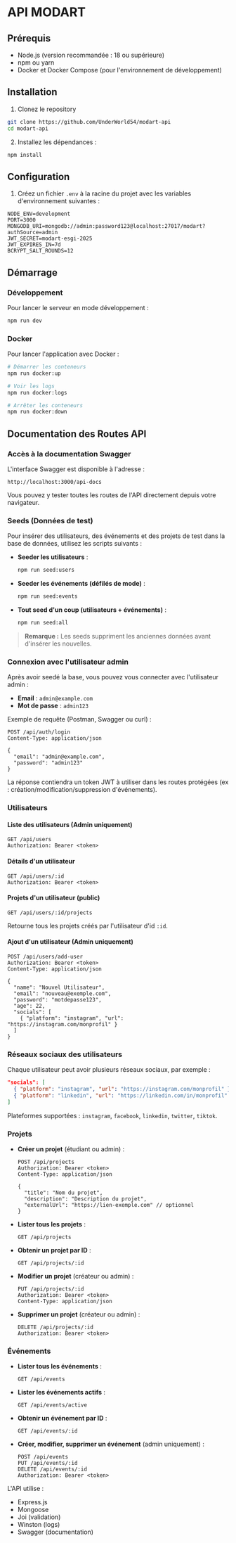 # API MODART

## Prérequis

- Node.js (version recommandée : 18 ou supérieure)
- npm ou yarn
- Docker et Docker Compose (pour l'environnement de développement)

## Installation

1. Clonez le repository
```bash
git clone https://github.com/UnderWorld54/modart-api
cd modart-api
```

2. Installez les dépendances :
```bash
npm install
```

## Configuration

1. Créez un fichier `.env` à la racine du projet avec les variables d'environnement suivantes :
```env
NODE_ENV=development
PORT=3000
MONGODB_URI=mongodb://admin:password123@localhost:27017/modart?authSource=admin
JWT_SECRET=modart-esgi-2025
JWT_EXPIRES_IN=7d
BCRYPT_SALT_ROUNDS=12
```

## Démarrage

### Développement

Pour lancer le serveur en mode développement :
```bash
npm run dev
```

### Docker

Pour lancer l'application avec Docker :
```bash
# Démarrer les conteneurs
npm run docker:up

# Voir les logs
npm run docker:logs

# Arrêter les conteneurs
npm run docker:down
```

## Documentation des Routes API

### Accès à la documentation Swagger

L'interface Swagger est disponible à l'adresse :
```
http://localhost:3000/api-docs
```

Vous pouvez y tester toutes les routes de l'API directement depuis votre navigateur.

### Seeds (Données de test)

Pour insérer des utilisateurs, des événements et des projets de test dans la base de données, utilisez les scripts suivants :

- **Seeder les utilisateurs** :
  ```bash
  npm run seed:users
  ```
- **Seeder les événements (défilés de mode)** :
  ```bash
  npm run seed:events
  ```
- **Tout seed d'un coup (utilisateurs + événements)** :
  ```bash
  npm run seed:all
  ```

> **Remarque :** Les seeds suppriment les anciennes données avant d'insérer les nouvelles.

### Connexion avec l'utilisateur admin

Après avoir seedé la base, vous pouvez vous connecter avec l'utilisateur admin :

- **Email** : `admin@example.com`
- **Mot de passe** : `admin123`

Exemple de requête (Postman, Swagger ou curl) :
```http
POST /api/auth/login
Content-Type: application/json

{
  "email": "admin@example.com",
  "password": "admin123"
}
```

La réponse contiendra un token JWT à utiliser dans les routes protégées (ex : création/modification/suppression d'événements).

### Utilisateurs

#### Liste des utilisateurs (Admin uniquement)
```http
GET /api/users
Authorization: Bearer <token>
```

#### Détails d'un utilisateur
```http
GET /api/users/:id
Authorization: Bearer <token>
```

#### Projets d'un utilisateur (public)
```http
GET /api/users/:id/projects
```
Retourne tous les projets créés par l'utilisateur d'id `:id`.

#### Ajout d'un utilisateur (Admin uniquement)
```http
POST /api/users/add-user
Authorization: Bearer <token>
Content-Type: application/json

{
  "name": "Nouvel Utilisateur",
  "email": "nouveau@exemple.com",
  "password": "motdepasse123",
  "age": 22,
  "socials": [
    { "platform": "instagram", "url": "https://instagram.com/monprofil" }
  ]
}
```

### Réseaux sociaux des utilisateurs

Chaque utilisateur peut avoir plusieurs réseaux sociaux, par exemple :
```json
"socials": [
  { "platform": "instagram", "url": "https://instagram.com/monprofil" },
  { "platform": "linkedin", "url": "https://linkedin.com/in/monprofil" }
]
```
Plateformes supportées : `instagram`, `facebook`, `linkedin`, `twitter`, `tiktok`.

### Projets

- **Créer un projet** (étudiant ou admin) :
  ```http
  POST /api/projects
  Authorization: Bearer <token>
  Content-Type: application/json

  {
    "title": "Nom du projet",
    "description": "Description du projet",
    "externalUrl": "https://lien-exemple.com" // optionnel
  }
  ```
- **Lister tous les projets** :
  ```http
  GET /api/projects
  ```
- **Obtenir un projet par ID** :
  ```http
  GET /api/projects/:id
  ```
- **Modifier un projet** (créateur ou admin) :
  ```http
  PUT /api/projects/:id
  Authorization: Bearer <token>
  Content-Type: application/json
  ```
- **Supprimer un projet** (créateur ou admin) :
  ```http
  DELETE /api/projects/:id
  Authorization: Bearer <token>
  ```

### Événements

- **Lister tous les événements** :
  ```http
  GET /api/events
  ```
- **Lister les événements actifs** :
  ```http
  GET /api/events/active
  ```
- **Obtenir un événement par ID** :
  ```http
  GET /api/events/:id
  ```
- **Créer, modifier, supprimer un événement** (admin uniquement) :
  ```http
  POST /api/events
  PUT /api/events/:id
  DELETE /api/events/:id
  Authorization: Bearer <token>
  ```

L'API utilise :
- Express.js
- Mongoose
- Joi (validation)
- Winston (logs)
- Swagger (documentation)
